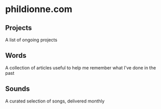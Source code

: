 # phildionne.com

## Projects
A list of ongoing projects

## Words
A collection of articles useful to help me remember what I've done in the past

## Sounds
A curated selection of songs, delivered monthly

